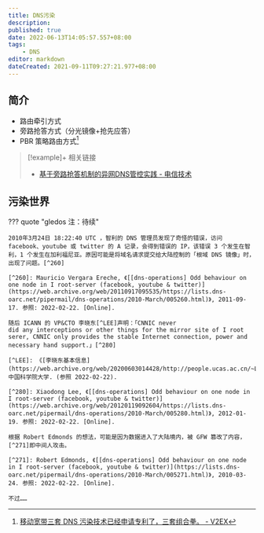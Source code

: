 ```yaml
---
title: DNS污染
description:
published: true
date: 2022-06-13T14:05:57.557+08:00
tags:
    - DNS
editor: markdown
dateCreated: 2021-09-11T09:27:21.977+08:00
---
```


## 简介

+ 路由牵引方式
+ 旁路抢答方式（分光镜像+抢先应答）  
+ PBR 策略路由方式[^482394]

[^482394]: [移动宽带三套 DNS 污染技术已经申请专利了，三套组合拳。 - V2EX](https://web.archive.org/web/20200327034135/https://v2ex.com/t/482394)

> [!example]+ 相关链接
> + [基于旁路抢答机制的异网DNS管控实践 - 电信技术](https://web.archive.org/web/20180823105346/http://www.ttm.com.cn/article/2016/1000-1247/1000-1247-1-1-00064.shtml)

## 污染世界

??? quote "gledos 注：待续"

    2010年3月24日 18:22:40 UTC ，智利的 DNS 管理员发现了奇怪的错误，访问 facebook、youtube 或 twitter 的 A 记录，会得到错误的 IP，该错误 3 个发生在智利，1 个发生在加利福尼亚。原因可能是将域名请求提交给大陆控制的「根域 DNS 镜像」时，出现了问题。[^260]

    [^260]: Mauricio Vergara Ereche, 《[[dns-operations] Odd behaviour on one node in I root-server (facebook, youtube & twitter)](https://web.archive.org/web/20110917095535/https://lists.dns-oarc.net/pipermail/dns-operations/2010-March/005260.html)》, 2011-09-17. 参照: 2022-02-22. [Online].

    随后 ICANN 的 VP&CTO 李晓东[^LEE]声明：「CNNIC never 
    did any interceptions or other things for the mirror site of I root 
    serer, CNNIC only provides the stable Internet connection, power and 
    necessary hand support.」[^280]

    [^LEE]: 《[李晓东基本信息](https://web.archive.org/web/20200603014428/http://people.ucas.ac.cn/~LEE)》, 中国科学院大学. (参照 2022-02-22).

    [^280]: Xiaodong Lee, 《[[dns-operations] Odd behaviour on one node in I root-server (facebook, youtube & twitter)](https://web.archive.org/web/20120119092604/https://lists.dns-oarc.net/pipermail/dns-operations/2010-March/005280.html)》, 2012-01-19. 参照: 2022-02-22. [Online].

    根据 Robert Edmonds 的想法，可能是因为数据进入了大陆境内，被 GFW 篡改了内容，[^271]即中间人攻击。

    [^271]: Robert Edmonds, 《[[dns-operations] Odd behaviour on one node in I root-server (facebook, youtube & twitter)](https://lists.dns-oarc.net/pipermail/dns-operations/2010-March/005271.html)》, 2010-03-24. 参照: 2022-02-22. [Online].

    不过……
